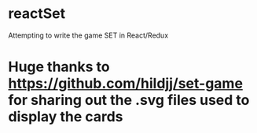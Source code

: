# reactSet
Attempting to write the game SET in React/Redux

# Huge thanks to https://github.com/hildjj/set-game for sharing out the .svg files used to display the cards

